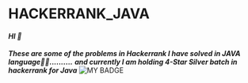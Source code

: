 # HACKERRANK_JAVA
#### ***HI 👋***
***These are some of the problems in Hackerrank I have solved in JAVA language👨‍💻..........***
***and currently I am holding 4-Star Silver batch in hackerrank for Java***
![MY BADGE](https://media.licdn.com/dms/image/sync/D4D27AQHjeBAa7GW6-Q/articleshare-shrink_1280_800/0/1678801571243?e=1679407200&v=beta&t=I78tfo93Xab8IImxHjFD5GkncSysDFI84RH3I86CsyM)
